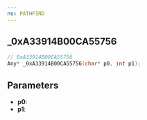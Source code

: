 ```yaml
---
ns: PATHFIND
---
```

## _0xA33914B00CA55756

```c
// 0xA33914B00CA55756
Any* _0xA33914B00CA55756(char* p0, int p1);
```

## Parameters
* **p0**:
* **p1**:
